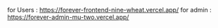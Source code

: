 for Users : https://forever-frontend-nine-wheat.vercel.app/
for admin : https://forever-admin-mu-two.vercel.app/
